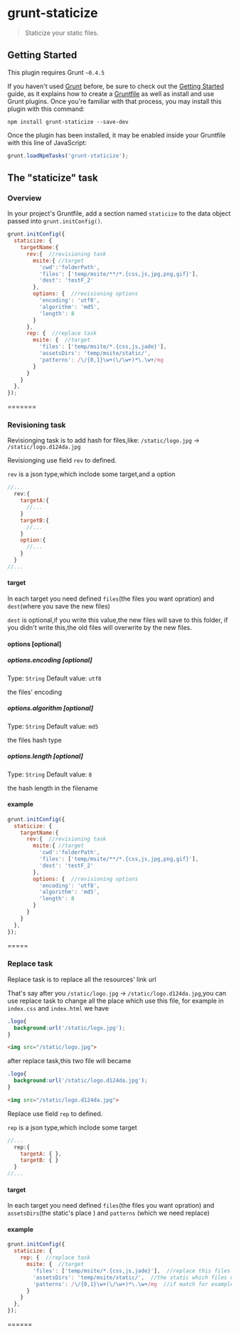 # grunt-staticize

> Staticize your static files.

## Getting Started
This plugin requires Grunt `~0.4.5`

If you haven't used [Grunt](http://gruntjs.com/) before, be sure to check out the [Getting Started](http://gruntjs.com/getting-started) guide, as it explains how to create a [Gruntfile](http://gruntjs.com/sample-gruntfile) as well as install and use Grunt plugins. Once you're familiar with that process, you may install this plugin with this command:

```shell
npm install grunt-staticize --save-dev
```

Once the plugin has been installed, it may be enabled inside your Gruntfile with this line of JavaScript:

```js
grunt.loadNpmTasks('grunt-staticize');
```

## The "staticize" task

### Overview
In your project's Gruntfile, add a section named `staticize` to the data object passed into `grunt.initConfig()`.

```js
grunt.initConfig({
  staticize: {
    targetName:{
      rev:{  //revisioning task
        msite:{ //target
          'cwd':'folderPath',
          'files': ['temp/msite/**/*.{css,js,jpg,png,gif}'],
          'dest': 'testF_2'
        },
        options: {  //revisioning options
          'encoding': 'utf8',
          'algorithm': 'md5',
          'length': 8
        }
      },
      rep: {  //replace task
        msite: {  //target
          'files': ['temp/msite/*.{css,js,jade}'],
          'assetsDirs': 'temp/msite/static/',
          'patterns': /\/{0,1}\w+(\/\w+)*\.\w+/mg
        }
      }
    }
  },
});
```

=======

### Revisioning task

Revisionging task is to add hash for files,like:  `/static/logo.jpg` -> `/static/logo.d124da.jpg`

Revisionging use field `rev` to defined.

`rev` is a json type,which inclode some target,and a option

```js
//...
  rev:{
    targetA:{
      //...
    }
    targetB:{
      //...
    }
    option:{
      //...
    }
  }
//...
``` 
#### target

In each target you need defined `files`(the files you want opration) and `dest`(where you save the new files)

`dest` is optional,if you write this value,the new files will save to this folder, if you didn't write this,the old files will overwrite by the new files.

#### options [optional]

##### options.encoding [optional] 

Type: `String` Default value: `utf8`

the files' encoding

##### options.algorithm [optional]  

Type: `String` Default value: `md5`

the files hash type

##### options.length [optional] 

Type: `String` Default value: `8`

the hash length in the filename

#### example

```js
grunt.initConfig({
  staticize: {
    targetName:{
      rev:{  //revisioning task
        msite:{ //target
          'cwd':'folderPath',
          'files': ['temp/msite/**/*.{css,js,jpg,png,gif}'],
          'dest': 'testF_2'
        },
        options: {  //revisioning options
          'encoding': 'utf8',
          'algorithm': 'md5',
          'length': 8
        }
      }
    }
  },
});
```

=====

### Replace task

Replace task is to replace all the resources' link url

That's say after you `/static/logo.jpg` -> `/static/logo.d124da.jpg`,you can use replace task to change all the place which use this file, for example in `index.css` and `index.html` we have 

```css
.logo{
  background:url('/static/logo.jpg');
}
```

```html
<img src="/static/logo.jpg">
```
after replace task,this two file will became

```css
.logo{
  background:url('/static/logo.d124da.jpg');
}
```

```html
<img src="/static/logo.d124da.jpg">
```

Replace use field `rep` to defined.

`rep` is a json type,which inclode some target

```js
//...
  rep:{
    targetA: { },
    targetB: { }
  }
//...
``` 
#### target

In each target you need defined `files`(the files you want opration) and `assetsDirs`(the static's place ) and `patterns` (which we need replace)

#### example

```js
grunt.initConfig({
  staticize: {
    rep: {  //replace task
      msite: {  //target
        'files': ['temp/msite/*.{css,js,jade}'],  //replace this files 
        'assetsDirs': 'temp/msite/static/',  //the static which files use in 'temp/msite/static/'
        'patterns': /\/{0,1}\w+(\/\w+)*\.\w+/mg  //if match for example 'ad/ad.jpg','dfa/d.css' and try to replace the match based on the 'assetsDirs'
      }
    }
  },
});
```


======

